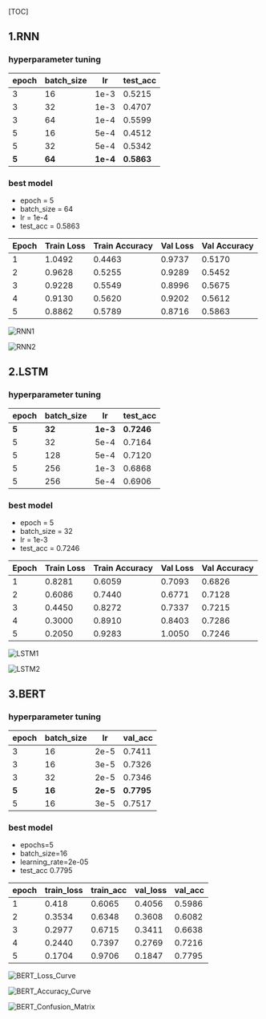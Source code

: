 [TOC]

## 1.RNN

### hyperparameter tuning

| epoch | batch_size | lr       | test_acc   |
| ----- | ---------- | -------- | ---------- |
| 3     | 16         | 1e-3     | 0.5215     |
| 3     | 32         | 1e-3     | 0.4707     |
| 3     | 64         | 1e-4     | 0.5599     |
| 5     | 16         | 5e-4     | 0.4512     |
| 5     | 32         | 5e-4     | 0.5342     |
| **5** | **64**     | **1e-4** | **0.5863** |

### best model

- epoch = 5
- batch_size = 64
- lr = 1e-4
- test_acc = 0.5863

| Epoch | Train Loss | Train Accuracy | Val Loss  | Val Accuracy |
|-------|------------|----------------|-----------|--------------|
| 1     | 1.0492     | 0.4463         | 0.9737    | 0.5170       |
| 2     | 0.9628     | 0.5255         | 0.9289    | 0.5452       |
| 3     | 0.9228     | 0.5549         | 0.8996    | 0.5675       |
| 4     | 0.9130     | 0.5620         | 0.9202    | 0.5612       |
| 5     | 0.8862     | 0.5789         | 0.8716    | 0.5863       |

![RNN1](images/RNN1.png)

![RNN2](images/RNN2.png)

## 2.LSTM

### hyperparameter tuning

| epoch | batch_size | lr       | test_acc   |
| ----- | ---------- | -------- | ---------- |
| **5** | **32**     | **1e-3** | **0.7246** |
| 5     | 32         | 5e-4     | 0.7164     |
| 5     | 128        | 5e-4     | 0.7120     |
| 5     | 256        | 1e-3     | 0.6868     |
| 5     | 256        | 5e-4     | 0.6906     |

### best model

- epoch = 5
- batch_size = 32
- lr = 1e-3
- test_acc = 0.7246

| Epoch | Train Loss | Train Accuracy | Val Loss  | Val Accuracy |
|-------|------------|----------------|-----------|--------------|
| 1     | 0.8281     | 0.6059         | 0.7093    | 0.6826       |
| 2     | 0.6086     | 0.7440         | 0.6771    | 0.7128       |
| 3     | 0.4450     | 0.8272         | 0.7337    | 0.7215       |
| 4     | 0.3000     | 0.8910         | 0.8403    | 0.7286       |
| 5     | 0.2050     | 0.9283         | 1.0050    | 0.7246       |

![LSTM1](images/LSTM1.png)

![LSTM2](images/LSTM2.png)

## 3.BERT

### hyperparameter tuning

| epoch | batch_size | lr       | val_acc    |
| ----- | ---------- | -------- | ---------- |
| 3     | 16         | 2e-5     | 0.7411     |
| 3     | 16         | 3e-5     | 0.7326     |
| 3     | 32         | 2e-5     | 0.7346     |
| **5** | **16**     | **2e-5** | **0.7795** |
| 5     | 16         | 3e-5     | 0.7517     |

### best model

- epochs=5
- batch_size=16
- learning_rate=2e-05
- test_acc 0.7795

| epoch | train_loss | train_acc | val_loss | val_acc |
| ----- | ---------- | --------- | -------- | ------- |
| 1     | 0.418      | 0.6065    | 0.4056   | 0.5986  |
| 2     | 0.3534     | 0.6348    | 0.3608   | 0.6082  |
| 3     | 0.2977     | 0.6715    | 0.3411   | 0.6638  |
| 4     | 0.2440     | 0.7397    | 0.2769   | 0.7216  |
| 5     | 0.1704     | 0.9706    | 0.1847   | 0.7795  |

![BERT_Loss_Curve](images/BERT_Loss_Curve.png)

![BERT_Accuracy_Curve](images/BERT_Accuracy_Curve.png)

![BERT_Confusion_Matrix](images/BERT_Confusion_Matrix.png)
